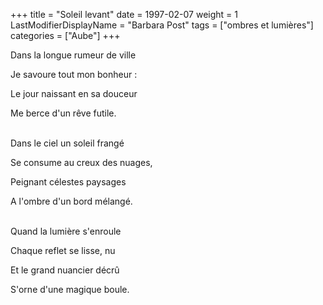 +++
title = "Soleil levant"
date = 1997-02-07
weight = 1
LastModifierDisplayName = "Barbara Post"
tags = ["ombres et lumières"]
categories = ["Aube"]
+++

Dans la longue rumeur de ville

Je savoure tout mon bonheur :

Le jour naissant en sa douceur

Me berce d'un rêve futile.

 \
Dans le ciel un soleil frangé

Se consume au creux des nuages,

Peignant célestes paysages

A l'ombre d'un bord mélangé.

 \
Quand la lumière s'enroule

Chaque reflet se lisse, nu

Et le grand nuancier décrû

S'orne d'une magique boule.
